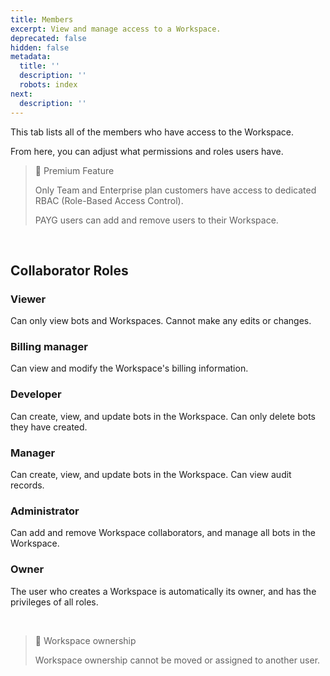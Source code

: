 ```yaml
---
title: Members
excerpt: View and manage access to a Workspace.
deprecated: false
hidden: false
metadata:
  title: ''
  description: ''
  robots: index
next:
  description: ''
---
```

This tab lists all of the members who have access to the Workspace.

From here, you can adjust what permissions and roles users have.

> 💼 Premium Feature
> 
> Only Team and Enterprise plan customers have access to dedicated RBAC (Role-Based Access Control).
> 
> PAYG users can add and remove users to their Workspace.

<br />

## Collaborator Roles

### Viewer

Can only view bots and Workspaces. Cannot make any edits or changes.

### Billing manager

Can view and modify the Workspace's billing information.

### Developer

Can create, view, and update bots in the Workspace. Can only delete bots they have created.

### Manager

Can create, view, and update bots in the Workspace. Can view audit records.

### Administrator

Can add and remove Workspace collaborators, and manage all bots in the Workspace.

### Owner

The user who creates a Workspace is automatically its owner, and has the privileges of all roles.

<br />

> 🚧 Workspace ownership
> 
> Workspace ownership cannot be moved or assigned to another user.